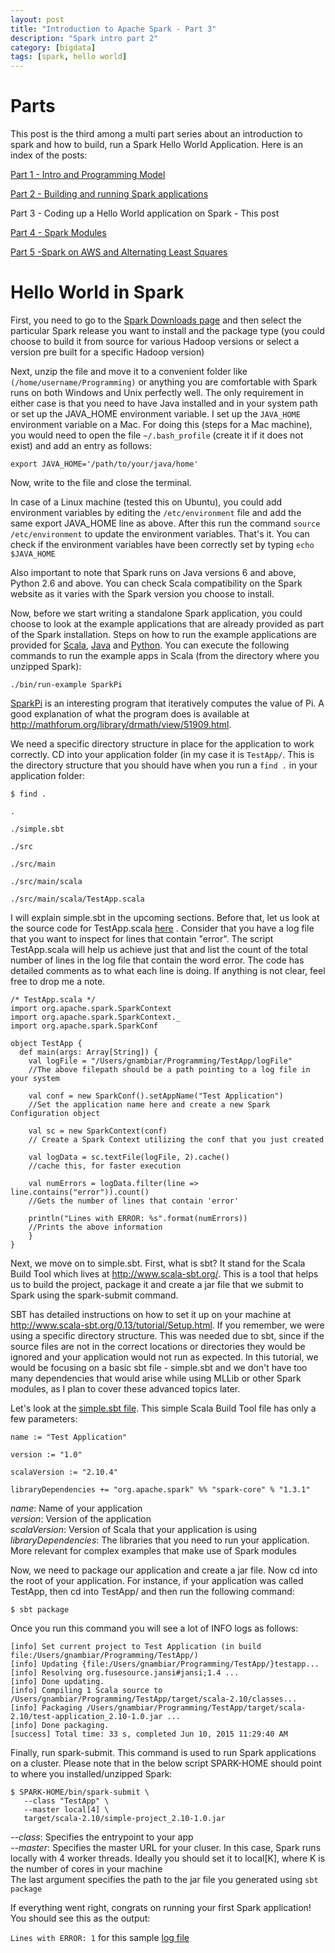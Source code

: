 ```yaml
---
layout: post
title: "Introduction to Apache Spark - Part 3"
description: "Spark intro part 2"
category: [bigdata]
tags: [spark, hello world]
---
```



Parts
==============

This post is the third among a multi part series about an introduction to spark and how to build, run a Spark Hello World Application. Here is an index of the posts:


[Part 1 - Intro and Programming Model](http://www.gkrishnan.com/bigdata/2015/06/07/apache-spark-part1-intro/) 


[Part 2 - Building and running Spark applications](http://www.gkrishnan.com/bigdata/2015/06/09/apache-spark-part2-building-running-apps/)


Part 3 - Coding up a Hello World application on Spark - This post


[Part 4 - Spark Modules](http://www.gkrishnan.com/bigdata/2015/06/09/apache-spark-part4-spark-modules/)


[Part 5 -Spark on AWS and Alternating Least Squares](http://www.gkrishnan.com/bigdata/2015/06/09/apache-spark-part5-spark-aws/)


Hello World in Spark
====================

First, you need to go to the [Spark Downloads page](http://spark.apache.org/downloads.html) and then select the particular Spark release you want to install and the package type (you could choose to build it from source for various Hadoop versions or select a version pre built for a specific Hadoop version)


Next, unzip the file and move it to a convenient folder like `(/home/username/Programming)` or anything you are comfortable with
Spark runs on both Windows and Unix perfectly well. The only requirement in either case is that you need to have Java installed and in your system path or set up the JAVA_HOME environment variable. I set up the `JAVA_HOME` environment variable on a Mac. For doing this (steps for a Mac machine), you would need to open the file `~/.bash_profile` (create it if it does not exist) and add an entry as follows:


`export JAVA_HOME='/path/to/your/java/home'`


Now, write to the file and close the terminal.


In case of a Linux machine (tested this on Ubuntu), you could add environment variables by editing the `/etc/environment` file and add the same export JAVA_HOME line as above. After this run the command `source /etc/environment` to update the environment variables. That's it. You can check if the environment variables have been correctly set by typing `echo $JAVA_HOME`


Also important to note that Spark runs on Java versions 6 and above, Python 2.6 and above. You can check Scala compatibility on the Spark website as it varies with the Spark version you choose to install.


Now, before we start writing a standalone Spark application, you could choose to look at the example applications that are already provided as part of the Spark installation. Steps on how to run the example applications are provided for [Scala](https://github.com/apache/spark/tree/master/examples/src/main/scala/org/apache/spark/examples), [Java](https://github.com/apache/spark/tree/master/examples/src/main/java/org/apache/spark/examples) and [Python](https://github.com/apache/spark/tree/master/examples/src/main/python). You can execute the following commands to run the example apps in Scala (from the directory where you unzipped Spark):


`./bin/run-example SparkPi`


[SparkPi](https://github.com/apache/spark/blob/master/examples/src/main/scala/org/apache/spark/examples/SparkPi.scala) is an interesting program that iteratively computes the value of Pi. A good explanation of what the program does is available at <http://mathforum.org/library/drmath/view/51909.html>. 

We need a specific directory structure in place for the application to work correctly. CD into your application folder (in my case it is `TestApp/`. This is the directory structure that you should have when you run a `find .` in your application folder:

`$ find .`

`.`

`./simple.sbt`

`./src`

`./src/main`

`./src/main/scala`

`./src/main/scala/TestApp.scala`

I will explain simple.sbt in the upcoming sections. Before that, let us look at the source code for TestApp.scala [here](https://github.com/gkrishnan/TestApp/blob/master/src/main/scala/TestApp.scala) . Consider that you have a log file that you want to inspect for lines that contain "error". The script TestApp.scala will help us achieve just that and list the count of the total number of lines in the log file that contain the word error. The code has detailed comments as to what each line is doing. If anything is not clear, feel free to drop me a note.

	/* TestApp.scala */
	import org.apache.spark.SparkContext
	import org.apache.spark.SparkContext._
	import org.apache.spark.SparkConf
	
	object TestApp {
	  def main(args: Array[String]) {
	    val logFile = "/Users/gnambiar/Programming/TestApp/logFile" 
	    //The above filepath should be a path pointing to a log file in your system
            
	    val conf = new SparkConf().setAppName("Test Application")  
	    //Set the application name here and create a new Spark Configuration object
	    
	    val sc = new SparkContext(conf) 
	    // Create a Spark Context utilizing the conf that you just created
	    
	    val logData = sc.textFile(logFile, 2).cache() 
	    //cache this, for faster execution
	    
	    val numErrors = logData.filter(line => line.contains("error")).count()
	    //Gets the number of lines that contain 'error'
	    
	    println("Lines with ERROR: %s".format(numErrors))
	    //Prints the above information
	    }
	}


Next, we move on to simple.sbt. First, what is sbt? It stand for the Scala Build Tool which lives at <http://www.scala-sbt.org/>. This is a tool that helps us to build the project, package it and create a jar file that we submit to Spark using the spark-submit command. 

SBT has detailed instructions on how to set it up on your machine at <http://www.scala-sbt.org/0.13/tutorial/Setup.html>. If you remember, we were using a specific directory structure. This was needed due to sbt, since if the source files are not in the correct locations or directories they would be ignored and your application would not run as expected. In this tutorial, we would be focusing on a basic sbt file - simple.sbt and we don't have too many dependencies that would arise while using MLLib or other Spark modules, as I plan to cover these advanced topics later.

Let's look at the [simple.sbt file](https://github.com/gkrishnan/TestApp/blob/master/simple.sbt). This simple Scala Build Tool file has only a few parameters:


    name := "Test Application"
    
    version := "1.0"
    
    scalaVersion := "2.10.4"
    
    libraryDependencies += "org.apache.spark" %% "spark-core" % "1.3.1"




*name*: Name of your application<br/>
*version*: Version of the application<br/>
*scalaVersion*: Version of Scala that your application is using<br/>
*libraryDependencies*: The libraries that you need to run your application. More relevant for complex examples that make use of Spark modules<br/>


Now, we need to package our application and create a jar file. Now cd into the root of your application. For instance, if your application was called TestApp, then cd into TestApp/ and then run the following command:

`$ sbt package`

Once you run this command you will see a lot of INFO logs as follows:

    [info] Set current project to Test Application (in build file:/Users/gnambiar/Programming/TestApp/)
    [info] Updating {file:/Users/gnambiar/Programming/TestApp/}testapp...
    [info] Resolving org.fusesource.jansi#jansi;1.4 ...
    [info] Done updating.
    [info] Compiling 1 Scala source to /Users/gnambiar/Programming/TestApp/target/scala-2.10/classes...
    [info] Packaging /Users/gnambiar/Programming/TestApp/target/scala-2.10/test-application_2.10-1.0.jar ...
    [info] Done packaging.
    [success] Total time: 33 s, completed Jun 10, 2015 11:29:40 AM
    
    
Finally, run spark-submit. This command is used to run Spark applications on a cluster. Please note that in the below script SPARK-HOME should point to where you installed/unzipped Spark:


    $ SPARK-HOME/bin/spark-submit \
       --class "TestApp" \
       --master local[4] \
       target/scala-2.10/simple-project_2.10-1.0.jar
       
       
*--class*:   Specifies the entrypoint to your app<br/>
*--master*:  Specifies the master URL for your cluser. In this case, Spark runs locally with 4 worker threads. Ideally you should set it to local[K], where K is the number of cores in your machine <br/>
The last argument specifies the path to the jar file you generated using `sbt package`<br/>


If everything went right, congrats on running your first Spark application! You should see this as the output:


`Lines with ERROR: 1` for this sample [log file](https://github.com/gkrishnan/TestApp/blob/master/logFile)


